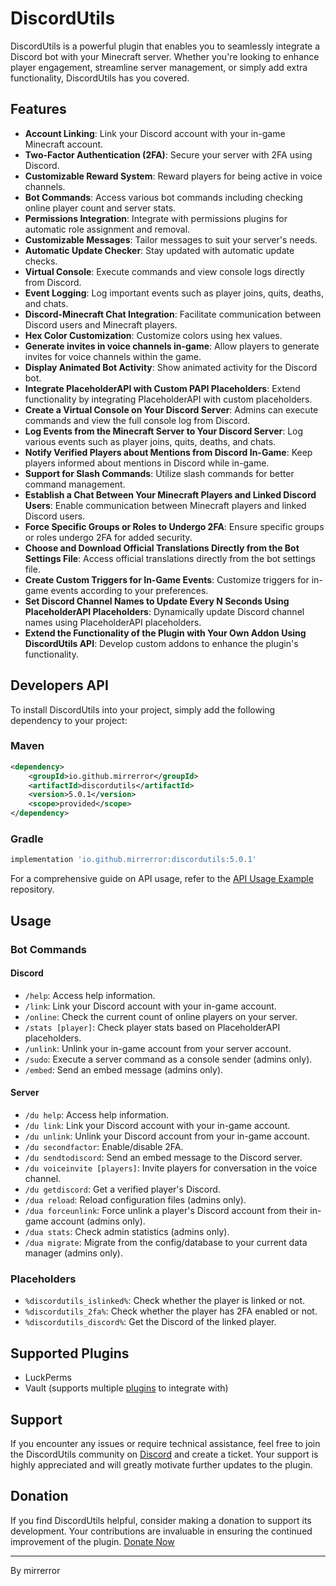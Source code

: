 # DiscordUtils

DiscordUtils is a powerful plugin that enables you to seamlessly integrate a Discord bot with your Minecraft server. Whether you're looking to enhance player engagement, streamline server management, or simply add extra functionality, DiscordUtils has you covered.

## Features

- **Account Linking**: Link your Discord account with your in-game Minecraft account.
- **Two-Factor Authentication (2FA)**: Secure your server with 2FA using Discord.
- **Customizable Reward System**: Reward players for being active in voice channels.
- **Bot Commands**: Access various bot commands including checking online player count and server stats.
- **Permissions Integration**: Integrate with permissions plugins for automatic role assignment and removal.
- **Customizable Messages**: Tailor messages to suit your server's needs.
- **Automatic Update Checker**: Stay updated with automatic update checks.
- **Virtual Console**: Execute commands and view console logs directly from Discord.
- **Event Logging**: Log important events such as player joins, quits, deaths, and chats.
- **Discord-Minecraft Chat Integration**: Facilitate communication between Discord users and Minecraft players.
- **Hex Color Customization**: Customize colors using hex values.
- **Generate invites in voice channels in-game**: Allow players to generate invites for voice channels within the game.
- **Display Animated Bot Activity**: Show animated activity for the Discord bot.
- **Integrate PlaceholderAPI with Custom PAPI Placeholders**: Extend functionality by integrating PlaceholderAPI with custom placeholders.
- **Create a Virtual Console on Your Discord Server**: Admins can execute commands and view the full console log from Discord.
- **Log Events from the Minecraft Server to Your Discord Server**: Log various events such as player joins, quits, deaths, and chats.
- **Notify Verified Players about Mentions from Discord In-Game**: Keep players informed about mentions in Discord while in-game.
- **Support for Slash Commands**: Utilize slash commands for better command management.
- **Establish a Chat Between Your Minecraft Players and Linked Discord Users**: Enable communication between Minecraft players and linked Discord users.
- **Force Specific Groups or Roles to Undergo 2FA**: Ensure specific groups or roles undergo 2FA for added security.
- **Choose and Download Official Translations Directly from the Bot Settings File**: Access official translations directly from the bot settings file.
- **Create Custom Triggers for In-Game Events**: Customize triggers for in-game events according to your preferences.
- **Set Discord Channel Names to Update Every N Seconds Using PlaceholderAPI Placeholders**: Dynamically update Discord channel names using PlaceholderAPI placeholders.
- **Extend the Functionality of the Plugin with Your Own Addon Using DiscordUtils API**: Develop custom addons to enhance the plugin's functionality.

## Developers API

To install DiscordUtils into your project, simply add the following dependency to your project:

### Maven

```xml
<dependency>
    <groupId>io.github.mirrerror</groupId>
    <artifactId>discordutils</artifactId>
    <version>5.0.1</version>
    <scope>provided</scope>
</dependency>
```

### Gradle

```gradle
implementation 'io.github.mirrerror:discordutils:5.0.1'
```

For a comprehensive guide on API usage, refer to the [API Usage Example](https://github.com/mirrerror/DiscordUtilsAPIUsageExample/tree/main) repository.

## Usage

### Bot Commands

#### Discord

- `/help`: Access help information.
- `/link`: Link your Discord account with your in-game account.
- `/online`: Check the current count of online players on your server.
- `/stats [player]`: Check player stats based on PlaceholderAPI placeholders.
- `/unlink`: Unlink your in-game account from your server account.
- `/sudo`: Execute a server command as a console sender (admins only).
- `/embed`: Send an embed message (admins only).

#### Server

- `/du help`: Access help information.
- `/du link`: Link your Discord account with your in-game account.
- `/du unlink`: Unlink your Discord account from your in-game account.
- `/du secondfactor`: Enable/disable 2FA.
- `/du sendtodiscord`: Send an embed message to the Discord server.
- `/du voiceinvite [players]`: Invite players for conversation in the voice channel.
- `/du getdiscord`: Get a verified player's Discord.
- `/dua reload`: Reload configuration files (admins only).
- `/dua forceunlink`: Force unlink a player's Discord account from their in-game account (admins only).
- `/dua stats`: Check admin statistics (admins only).
- `/dua migrate`: Migrate from the config/database to your current data manager (admins only).

### Placeholders

- `%discordutils_islinked%`: Check whether the player is linked or not.
- `%discordutils_2fa%`: Check whether the player has 2FA enabled or not.
- `%discordutils_discord%`: Get the Discord of the linked player.

## Supported Plugins

- LuckPerms
- Vault (supports multiple [plugins](https://www.spigotmc.org/resources/vault.34315/) to integrate with)

## Support

If you encounter any issues or require technical assistance, feel free to join the DiscordUtils community on [Discord](https://discord.gg/47txjnVtz7) and create a ticket. Your support is highly appreciated and will greatly motivate further updates to the plugin.

## Donation

If you find DiscordUtils helpful, consider making a donation to support its development. Your contributions are invaluable in ensuring the continued improvement of the plugin. [Donate Now](https://paypal.me/mirrerror)

---

By mirrerror
